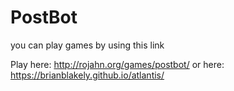 # PostBot
you can play games by using this link

Play here: http://rojahn.org/games/postbot/
or here: https://brianblakely.github.io/atlantis/

